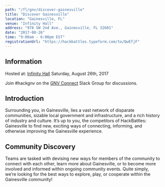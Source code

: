 ```yaml
---
path: "/fl/gnv/discover-gainesville"
title: "Discover Gainesville"
location: "Gainesville, FL"
venue: "Infinity Hall"
address: "978 SW 2nd Ave., Gainesville, FL 32601"
date: "2017-08-26"
time: "9:00am - 6:00pm EST"
registrationUrl: "https://hackbattles.typeform.com/to/QwEfjF"
---
```


## Information
Hosted at: [Infinity Hall](https://www.google.com/maps/place/University+of+Florida:+Infinity+Hall/@29.6504469,-82.3349001,15z/data=!4m5!3m4!1s0x0:0x779e93744482a185!8m2!3d29.6504469!4d-82.3349001?sa=X&ved=0ahUKEwiY6eGLv8XVAhVC72MKHRS6AZ4Q_BIIgQEwCg)
Saturday, August 26th, 2017

Join #hackgnv on the [GNV Connect](https://gnvconnect.com/) Slack Group for discussions.

## Introduction
Surrounding you, in Gainesville, lies a vast network of disparate communities, sizable local government and infrastructure, and a rich history of industry and culture. It’s up to you, the competitors of HackBattles: Gainesville to find new, exciting ways of connecting, informing, and otherwise improving the Gainesville experience.

## Community Discovery
Teams are tasked with devising new ways for members of the community to connect with each other, learn more about Gainesville, or to become more involved and informed within ongoing community events. Quite simply, we’re looking for the best ways to explore, play, or cooperate within the Gainesville community!